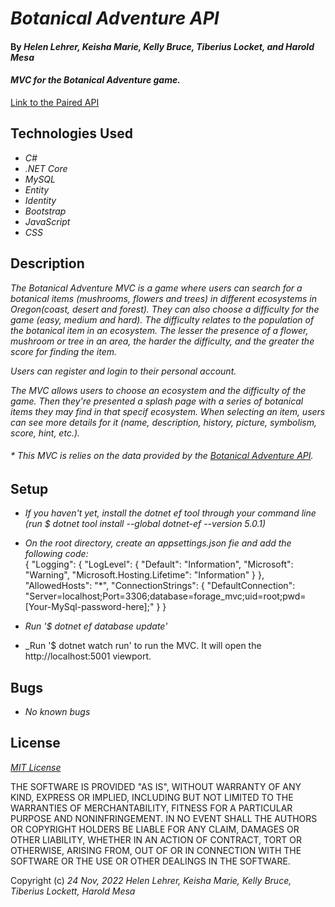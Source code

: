 # _Botanical Adventure API_

#### By _**Helen Lehrer, Keisha Marie, Kelly Bruce, Tiberius Locket, and Harold Mesa**_

#### _MVC for the Botanical Adventure game._

[Link to the Paired API](https://github.com/helen-lehrer/botanical-adventure-API)

## Technologies Used

* _C#_
* _.NET Core_
* _MySQL_
* _Entity_
* _Identity_
* _Bootstrap_
* _JavaScript_
* _CSS_

## Description

_The Botanical Adventure MVC is a game where users can search for a botanical items (mushrooms, flowers and trees) in different ecosystems in Oregon(coast, desert and forest). They can also choose a difficulty for the game (easy, medium and hard). The difficulty relates to the population of the botanical item in an ecosystem. The lesser the presence of a flower, mushroom or tree in an area, the harder the difficulty, and the greater the score for finding the item._

_Users can register and login to their personal account._

_The MVC allows users to choose an ecosystem and the difficulty of the game. Then they're presented a splash page with a series of botanical items they may find in that specif ecosystem. When selecting an item, users can see more details for it (name, description, history, picture, symbolism, score, hint, etc.)._

###### * _This MVC is relies on the data provided by the [Botanical Adventure API](https://github.com/curiousmockingbird/team-week-project.git)._

## Setup

* _If you haven't yet, install the dotnet ef tool through your command line (run $ dotnet tool install --global dotnet-ef --version 5.0.1)_
* _On the root directory, create an appsettings.json fie and add the following code:_  
{
  "Logging": {
    "LogLevel": {
      "Default": "Information",
      "Microsoft": "Warning",
      "Microsoft.Hosting.Lifetime": "Information"
    }
  },
  "AllowedHosts": "*",
  "ConnectionStrings": {
    "DefaultConnection": "Server=localhost;Port=3306;database=forage_mvc;uid=root;pwd=[Your-MySql-password-here];"
  }
}

* _Run '$ dotnet ef database update'_
* _Run '$ dotnet watch run' to run the MVC. It will open the http://localhost:5001 viewport. 


## Bugs

* _No known bugs_

## License

_[MIT License](https://en.wikipedia.org/wiki/MIT_License)_

THE SOFTWARE IS PROVIDED "AS IS", WITHOUT WARRANTY OF ANY KIND, EXPRESS OR
IMPLIED, INCLUDING BUT NOT LIMITED TO THE WARRANTIES OF MERCHANTABILITY,
FITNESS FOR A PARTICULAR PURPOSE AND NONINFRINGEMENT. IN NO EVENT SHALL THE
AUTHORS OR COPYRIGHT HOLDERS BE LIABLE FOR ANY CLAIM, DAMAGES OR OTHER
LIABILITY, WHETHER IN AN ACTION OF CONTRACT, TORT OR OTHERWISE, ARISING FROM,
OUT OF OR IN CONNECTION WITH THE SOFTWARE OR THE USE OR OTHER DEALINGS IN THE
SOFTWARE.

Copyright (c) _24 Nov, 2022_ _Helen Lehrer, Keisha Marie, Kelly Bruce, Tiberius Lockett, Harold Mesa_
